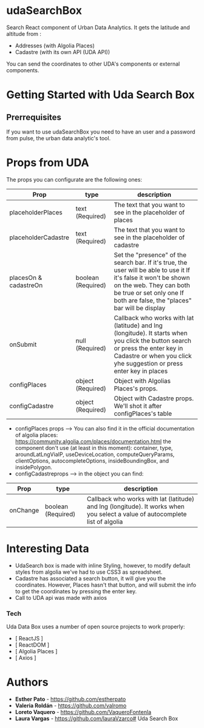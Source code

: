 # udaSearchBox

Search React component of Urban Data Analytics. It gets the latitude and altitude from :
- Addresses (with Algolia Places)
- Cadastre (with its own API (UDA API))

You can send the coordinates to other UDA's components or external components.

# Getting Started with Uda Search Box

## Prerrequisites

If you want to use udaSearchBox you need to have an user and a password from pulse, the urban data analytic's tool.

# Props from UDA

The props you can configurate are the following ones:

| Prop | type | description |
| ------ | ------ | ------ |
| placeholderPlaces | text (Required) | The text that you want to see in the placeholder of places |
| placeholderCadastre | text (Required) | The text that you want to see in the placeholder of cadastre |
| placesOn & cadastreOn| boolean (Required) | Set the "presence" of the search bar. If it's true, the user will be able to use it If it's false it won't be shown on the web. They can both be true or set only one If both are false, the "places" bar will be display |
| onSubmit | null (Required) | Callback who works with lat (latitude) and lng (longitude). It starts when you click the button search or press the enter key in Cadastre or when you click yhe suggestion or press enter key in places |
| configPlaces | object (Required) | Object with Algolias Places's props. |
| configCadastre | object (Required) | Object with Cadastre props. We'll shot it after configPlaces's table |

- configPlaces props --> You can also find it in the official documentation of algolia places: 
https://community.algolia.com/places/documentation.html 
the component don't use (at least in this moment): container, type, aroundLatLngViaIP, useDeviceLocation, computeQueryParams, clientOptions, autocompleteOptions, insideBoundingBox, and insidePolygon.
- configCadastreprops --> in the object you can find:

| Prop | type | description |
| ------ | ------ | ------ |
| onChange | boolean (Required) | Callback who works with lat (latitude) and lng (longitude). It works when you select a value of autocomplete list of algolia |

# Interesting Data

- UdaSearch box is made with inline Styling, however, to modify default styles from algolia we've had to use CSS3 as spreadsheet. 
- Cadastre has associated a search button, it will give you the coordinates. However, Places hasn't that button, and will submit the info to get the coordinates by pressing the enter key.
- Call to UDA api was made with axios

### Tech

Uda Data Box uses a number of open source projects to work properly:
* [ ReactJS ]
* [ ReactDOM ]
* [ Algolia Places ]
* [ Axios ]

# Authors
- **Esther Pato** - https://github.com/estherpato 
- **Valeria Roldán** - https://github.com/valromo
- **Loreto Vaquero** - https://github.com/VaqueroFontenla
- **Laura Vargas** - https://github.com/lauraVzarco# Uda Search Box
